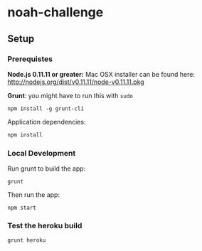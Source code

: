 noah-challenge
==============

## Setup

### Prerequistes

**Node.js 0.11.11 or greater:** Mac OSX installer can be found here: http://nodejs.org/dist/v0.11.11/node-v0.11.11.pkg

**Grunt**: you might have to run this with `sudo`
```
npm install -g grunt-cli
```

Application dependencies:
```bash
npm install
```

### Local Development

Run grunt to build the app:
```
grunt
```

Then run the app:
```
npm start
```

### Test the heroku build
```
grunt heroku
```
